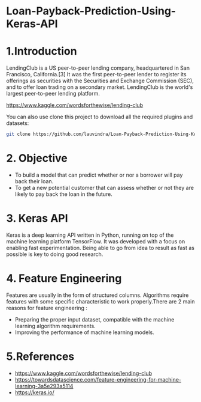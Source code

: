 # Loan-Payback-Prediction-Using-Keras-API

# 1.Introduction
LendingClub is a US peer-to-peer lending company, headquartered in San Francisco, California.[3] It was the first peer-to-peer lender to register its offerings as securities with the Securities and Exchange Commission (SEC), and to offer loan trading on a secondary market. LendingClub is the world's largest peer-to-peer lending platform.

https://www.kaggle.com/wordsforthewise/lending-club

You can also use clone this project to download all the required plugins and datasets:
```sh
git clone https://github.com/lauvindra/Loan-Payback-Prediction-Using-Keras-API.git
```

# 2. Objective 
* To build a model that can predict whether or nor a borrower will pay back their loan.
* To get a new potential customer that can assess whether or not they are likely to pay back the loan in the future.

# 3. Keras API 
Keras is a deep learning API written in Python, running on top of the machine learning platform TensorFlow. It was developed with a focus on enabling fast experimentation. Being able to go from idea to result as fast as possible is key to doing good research.

# 4. Feature Engineering
Features are usually in the form of structured columns. Algorithms require features with some specific characteristic to work properly.There are 2 main reasons for feature engineering :
* Preparing the proper input dataset, compatible with the machine learning algorithm requirements.
* Improving the performance of machine learning models.


# 5.References 
* https://www.kaggle.com/wordsforthewise/lending-club
* https://towardsdatascience.com/feature-engineering-for-machine-learning-3a5e293a5114
* https://keras.io/
